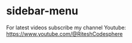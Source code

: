 # sidebar-menu

For latest videos subscribe my channel Youtube: https://www.youtube.com/@RiteshCodesphere
